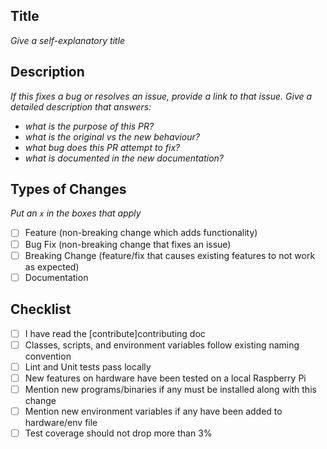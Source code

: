 ## Title
_Give a self-explanatory title_

## Description
_If this fixes a bug or resolves an issue, provide a link to that issue. Give a detailed description that answers:_
- _what is the purpose of this PR?_
- _what is the original vs the new behaviour?_
- _what bug does this PR attempt to fix?_
- _what is documented in the new documentation?_

## Types of Changes
_Put an `x` in the boxes that apply_

- [ ] Feature (non-breaking change which adds functionality)
- [ ] Bug Fix (non-breaking change that fixes an issue)
- [ ] Breaking Change (feature/fix that causes existing features to not work as expected)
- [ ] Documentation

## Checklist

- [ ] I have read the [contribute]contributing<link> doc
- [ ] Classes, scripts, and environment variables follow existing naming convention
- [ ] Lint and Unit tests pass locally
- [ ] New features on hardware have been tested on a local Raspberry Pi
- [ ] Mention new programs/binaries if any must be installed along with this change
- [ ] Mention new environment variables if any have been added to hardware/env file
- [ ] Test coverage should not drop more than 3%